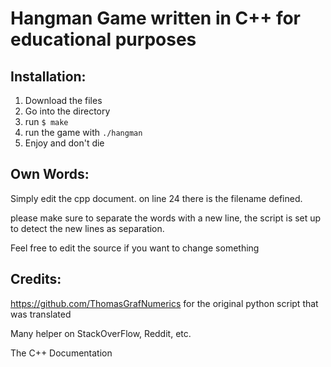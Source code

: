 # Hangman Game written in C++ for educational purposes

## Installation:

1. Download the files
2. Go into the directory
3. run `$ make`
4. run the game with `./hangman`
5. Enjoy and don't die

## Own Words:

Simply edit the cpp document.
on line 24 there is the filename defined.

please make sure to separate the words with a new line, the script is set up to detect the new lines as separation. 

Feel free to edit the source if you want to change something


## Credits:

https://github.com/ThomasGrafNumerics for the original python script that was translated

Many helper on StackOverFlow, Reddit, etc.

The C++ Documentation


